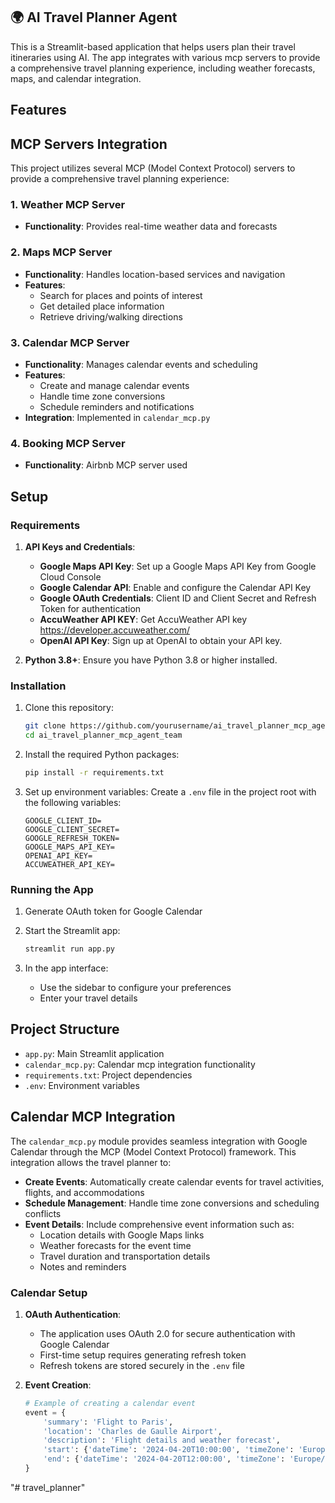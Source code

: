 ## 🌍 AI Travel Planner Agent

This is a Streamlit-based application that helps users plan their travel itineraries using AI. The app integrates with various mcp servers to provide a comprehensive travel planning experience, including weather forecasts, maps, and calendar integration.

## Features
## MCP Servers Integration

This project utilizes several MCP (Model Context Protocol) servers to provide a comprehensive travel planning experience:

### 1. Weather MCP Server
- **Functionality**: Provides real-time weather data and forecasts

### 2. Maps MCP Server
- **Functionality**: Handles location-based services and navigation
- **Features**:
  - Search for places and points of interest
  - Get detailed place information
  - Retrieve driving/walking directions

### 3. Calendar MCP Server
- **Functionality**: Manages calendar events and scheduling
- **Features**:
  - Create and manage calendar events
  - Handle time zone conversions
  - Schedule reminders and notifications
- **Integration**: Implemented in `calendar_mcp.py`

### 4. Booking MCP Server
- **Functionality**: Airbnb MCP server used


## Setup

### Requirements 

1. **API Keys and Credentials**:
    - **Google Maps API Key**: Set up a Google Maps API Key from Google Cloud Console
    - **Google Calendar API**: Enable and configure the Calendar API Key
    - **Google OAuth Credentials**: Client ID and Client Secret and Refresh Token for authentication
    - **AccuWeather API KEY**: Get AccuWeather API key https://developer.accuweather.com/
    - **OpenAI API Key**: Sign up at OpenAI to obtain your API key.

2. **Python 3.8+**: Ensure you have Python 3.8 or higher installed.

### Installation

1. Clone this repository:
   ```bash
   git clone https://github.com/yourusername/ai_travel_planner_mcp_agent_team
   cd ai_travel_planner_mcp_agent_team
   ```

2. Install the required Python packages:
   ```bash
   pip install -r requirements.txt
   ```

3. Set up environment variables:
   Create a `.env` file in the project root with the following variables:
   ```
   GOOGLE_CLIENT_ID=
   GOOGLE_CLIENT_SECRET=
   GOOGLE_REFRESH_TOKEN=
   GOOGLE_MAPS_API_KEY=
   OPENAI_API_KEY=
   ACCUWEATHER_API_KEY=
   ```

### Running the App

1. Generate OAuth token for Google Calendar

2. Start the Streamlit app:
   ```bash
   streamlit run app.py
   ```

3. In the app interface:
   - Use the sidebar to configure your preferences
   - Enter your travel details

## Project Structure

- `app.py`: Main Streamlit application
- `calendar_mcp.py`: Calendar mcp integration functionality
- `requirements.txt`: Project dependencies
- `.env`: Environment variables

## Calendar MCP Integration

The `calendar_mcp.py` module provides seamless integration with Google Calendar through the MCP (Model Context Protocol) framework. This integration allows the travel planner to:

- **Create Events**: Automatically create calendar events for travel activities, flights, and accommodations
- **Schedule Management**: Handle time zone conversions and scheduling conflicts
- **Event Details**: Include comprehensive event information such as:
  - Location details with Google Maps links
  - Weather forecasts for the event time
  - Travel duration and transportation details
  - Notes and reminders

### Calendar Setup

1. **OAuth Authentication**:
   - The application uses OAuth 2.0 for secure authentication with Google Calendar
   - First-time setup requires generating refresh token
   - Refresh tokens are stored securely in the `.env` file

2. **Event Creation**:
   ```python
   # Example of creating a calendar event
   event = {
       'summary': 'Flight to Paris',
       'location': 'Charles de Gaulle Airport',
       'description': 'Flight details and weather forecast',
       'start': {'dateTime': '2024-04-20T10:00:00', 'timeZone': 'Europe/Paris'},
       'end': {'dateTime': '2024-04-20T12:00:00', 'timeZone': 'Europe/Paris'}
   }
   ```
"# travel_planner" 
